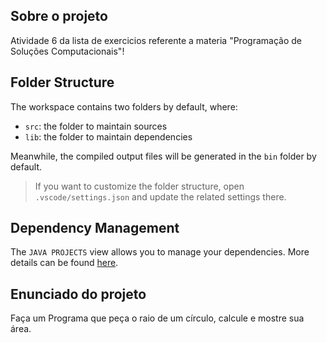 ## Sobre o projeto

Atividade 6 da lista de exercicios referente a materia "Programação de Soluções Computacionais"!

## Folder Structure

The workspace contains two folders by default, where:

- `src`: the folder to maintain sources
- `lib`: the folder to maintain dependencies

Meanwhile, the compiled output files will be generated in the `bin` folder by default.

> If you want to customize the folder structure, open `.vscode/settings.json` and update the related settings there.

## Dependency Management

The `JAVA PROJECTS` view allows you to manage your dependencies. More details can be found [here](https://github.com/microsoft/vscode-java-dependency#manage-dependencies).

## Enunciado do projeto

Faça um Programa que peça o raio de um círculo, calcule e mostre sua área.